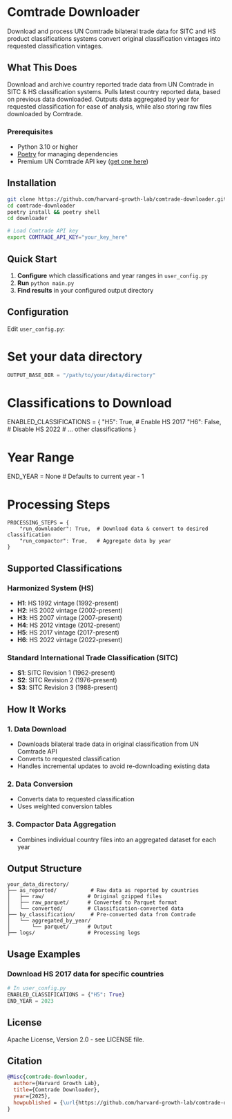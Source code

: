 # Comtrade Downloader

Download and process UN Comtrade bilateral trade data for SITC and HS product classifications systems convert original classification vintages into requested classification vintages. 

## What This Does

Download and archive country reported trade data from UN Comtrade in SITC & HS classification systems. Pulls latest country reported data, based on previous data downloaded. Outputs data aggregated by year for requested classification for ease of analysis, while also storing raw files downloaded by Comtrade. 

### Prerequisites
- Python 3.10 or higher
- [Poetry](https://python-poetry.org/docs/) for managing dependencies
- Premium UN Comtrade API key ([get one here](https://comtradeplus.un.org/))

## Installation

```bash
git clone https://github.com/harvard-growth-lab/comtrade-downloader.git
cd comtrade-downloader
poetry install && poetry shell
cd downloader

# Load Comtrade API key
export COMTRADE_API_KEY="your_key_here"
```

## Quick Start

1. **Configure** which classifications and year ranges in `user_config.py`
2. **Run** `python main.py`
3. **Find results** in your configured output directory

## Configuration

Edit `user_config.py`:

# Set your data directory
```python
OUTPUT_BASE_DIR = "/path/to/your/data/directory"
```
# Classifications to Download
ENABLED_CLASSIFICATIONS = {
    "H5": True,   # Enable HS 2017
    "H6": False,  # Disable HS 2022
    # ... other classifications
}

# Year Range
END_YEAR = None  # Defaults to current year - 1

# Processing Steps
```
PROCESSING_STEPS = {
    "run_downloader": True,  # Download data & convert to desired classification
    "run_compactor": True,   # Aggregate data by year
}
```

## Supported Classifications

### Harmonized System (HS)
- **H1**: HS 1992 vintage (1992-present)
- **H2**: HS 2002 vintage (2002-present)
- **H3**: HS 2007 vintage (2007-present)
- **H4**: HS 2012 vintage (2012-present)
- **H5**: HS 2017 vintage (2017-present)
- **H6**: HS 2022 vintage (2022-present)

### Standard International Trade Classification (SITC)
- **S1**: SITC Revision 1 (1962-present)
- **S2**: SITC Revision 2 (1976-present)
- **S3**: SITC Revision 3 (1988-present)


## How It Works

### 1. Data Download
- Downloads bilateral trade data in original classification from UN Comtrade API
- Converts to requested classification
- Handles incremental updates to avoid re-downloading existing data

### 2. Data Conversion
- Converts data to requested classification
- Uses weighted conversion tables

### 3. Compactor Data Aggregation
- Combines individual country files into an aggregated dataset for each year

## Output Structure

```
your_data_directory/
├── as_reported/           # Raw data as reported by countries
│   ├── raw/              # Original gzipped files
│   ├── raw_parquet/      # Converted to Parquet format
│   └── converted/        # Classification-converted data
├── by_classification/     # Pre-converted data from Comtrade
│   └── aggregated_by_year/
│       └── parquet/      # Output
├── logs/                 # Processing logs
```

## Usage Examples

### Download HS 2017 data for specific countries
```python
# In user_config.py
ENABLED_CLASSIFICATIONS = {"H5": True}
END_YEAR = 2023
```

## License

Apache License, Version 2.0 - see LICENSE file.

## Citation

```bibtex
@Misc{comtrade-downloader,
  author={Harvard Growth Lab},
  title={Comtrade Downloader},
  year={2025},
  howpublished = {\url{https://github.com/harvard-growth-lab/comtrade-downloader}},
}
```
